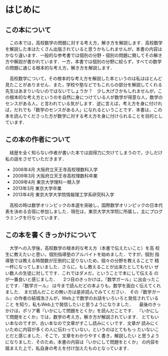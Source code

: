 # はじめに

## この本について
　この本では，高校数学の問題に対する考え方，解き方を解説します．高校数学を解説した本はたくさん出版されていると思うかもしれませんが，本書の内容はかなり違います．一般的な参考書では個別の分野・個別の問題に関してその解き方や解説が書かれています．一方，本書では個別の分野に絞らず，すべての数学の問題に通じる根本的な考え方，解き方を解説します．

　高校数学について，その根本的な考え方を解説した本というのは私はほとんど見たことがありません．また，学校や塾などでもこれらの部分を解説してくれる先生はあまりいないのではないでしょうか？　少し大げさかもしれませんが，この根本的な考え方というのを自然に身につけている人が数学が得意な人，数学のセンスがある人，と言われている気がします．逆に言えば，考え方を身に付ければ，だれでも「数学のセンスがある人」になれるということです．本書は，この本を読んでくださった方が数学に対する考え方を身に付けられることを目的としています．

## この本の作者について
　経歴を全く知らない作者が書いた本では説得力に欠けてしまうので，少しだけ私の話をさせていただきます．

- 2006年4月 大阪府立天王寺高校理数科入学
- 2009年3月 大阪府立天王寺高校理数科卒業
- 2009年4月 東京大学理科一類入学
- 2013年3月 東京大学卒業
- 2013年4月 東京大学大学院情報理工学系研究科入学


　高校の時は数学オリンピックの本選を突破し，国際数学オリンピックの日本代表を決める合宿に参加しました．現在は，東京大学大学院に所属し，主にプログラミングを行なっています．


## この本を書くきっかけについて
　大学への入学後，高校数学の根本的な考え方（本書で伝えたいこと）を高
校生に教えたいと思い，個別指導塾のアルバイトを始めました．ですが，個別
指導塾では教える時間数が圧倒的に足りないため，個々の分野を教えることで
精一杯になってしまいました．さらに，もし教えることが出来たとしてもせい
ぜい数人の生徒に対してです．これではダメだ，ということで本にして伝える
のが一番良いと感じました．
　2つ目のきっかけは，『数学ガール』に出会ったことです．『数学ガール』
は今まで読んだどの本よりも，数学を面白く伝えてくれました．
まだ読んだことの無い方は是非読んでみてください．
その『数学ガール』の作者の結城浩さんが，Web上で数学のお話をいろいろと発信されていること
を知り，私もWeb上で発信したいと思うようになりました．
　最後のきっかけは，ポリア著『いかにして問題をとくか』を読んだことです．
『いかにして問題をとくか』では，数学の考え方，解き方が解説されています．
とてもいい本なのですが，古い本なので文章がすこし読みにくいです．文章が
読みにくいために内容が多くの人に伝わっていない，というのはとてももっ
たいないことだと感じました．そこで，文章をわかりやすく書き，解説したい
と思うようになりました．そのため，本書の内容は『いかにして問題をとくか』
の内容を踏まえた上で，私自身の考えを付け加えたものとなっています．

